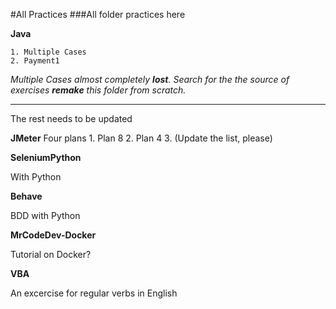 #All Practices
###All folder practices here


**Java**

    1. Multiple Cases
    2. Payment1
    
_Multiple Cases almost completely **lost**. Search for the the source of exercises **remake** this folder from scratch._

------------------------------------------------------
The rest needs to be updated


**JMeter** 
    Four plans
        1. Plan 8
        2. Plan 4
        3. (Update the list, please)


**SeleniumPython**

With Python


**Behave**

BDD with Python


**MrCodeDev-Docker**


Tutorial on Docker?


**VBA**

An excercise for regular verbs in English

